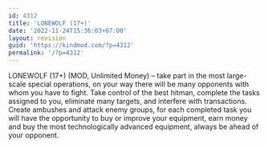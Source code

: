 ```yaml
---
id: 4312
title: 'LONEWOLF (17+)'
date: '2022-11-24T15:36:03+07:00'
layout: revision
guid: 'https://kindmod.com/?p=4312'
permalink: '/?p=4312'
---
```


LONEWOLF (17+) (MOD, Unlimited Money) – take part in the most large-scale special operations, on your way there will be many opponents with whom you have to fight. Take control of the best hitman, complete the tasks assigned to you, eliminate many targets, and interfere with transactions. Create ambushes and attack enemy groups, for each completed task you will have the opportunity to buy or improve your equipment, earn money and buy the most technologically advanced equipment, always be ahead of your opponent.